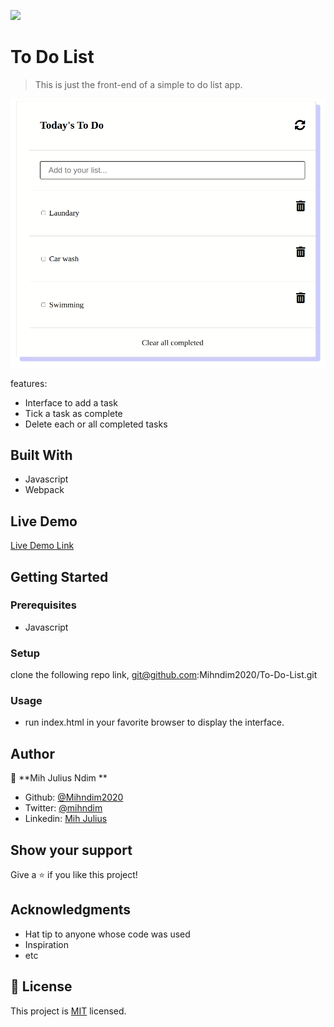 ![](https://img.shields.io/badge/Microverse-blueviolet)

# To Do List

> This is just the front-end of a simple to do list app. 

![screenshot](images/todoList.png)

features:
- Interface to add a task 
- Tick a task as complete
- Delete each or all completed tasks

## Built With

- Javascript
- Webpack

## Live Demo

[Live Demo Link](https://Mihndim2020.github.io/To-Do-List/)


## Getting Started

### Prerequisites

- Javascript

### Setup

clone the following repo link, git@github.com:Mihndim2020/To-Do-List.git

### Usage

- run index.html in your favorite browser to display the interface.

## Author

👤 **Mih Julius Ndim **

- Github: [@Mihndim2020](https://github.com/Mihndim2020)
- Twitter: [@mihndim](https://github.com/mih-julius) 
- Linkedin: [Mih Julius](https://www.linkedin.com/mih-julius)

## Show your support

Give a ⭐️ if you like this project!

## Acknowledgments

- Hat tip to anyone whose code was used
- Inspiration
- etc

## 📝 License

This project is [MIT](https://github.com/Mihndim2020/To-Do-List/blob/develop/LICENSE) licensed.